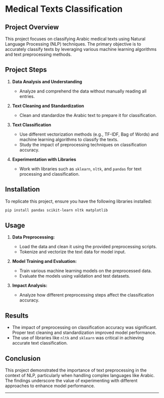 # Medical Texts Classification

## Project Overview

This project focuses on classifying Arabic medical texts using Natural Language Processing (NLP) techniques. The primary objective is to accurately classify texts by leveraging various machine learning algorithms and text preprocessing methods.

## Project Steps

1. **Data Analysis and Understanding**
   - Analyze and comprehend the data without manually reading all entries.
   
2. **Text Cleaning and Standardization**
   - Clean and standardize the Arabic text to prepare it for classification.

3. **Text Classification**
   - Use different vectorization methods (e.g., TF-IDF, Bag of Words) and machine learning algorithms to classify the texts.
   - Study the impact of preprocessing techniques on classification accuracy.

4. **Experimentation with Libraries**
   - Work with libraries such as `sklearn`, `nltk`, and `pandas` for text processing and classification.

## Installation

To replicate this project, ensure you have the following libraries installed:

```bash
pip install pandas scikit-learn nltk matplotlib
```

## Usage

1. **Data Preprocessing:**
   - Load the data and clean it using the provided preprocessing scripts.
   - Tokenize and vectorize the text data for model input.

2. **Model Training and Evaluation:**
   - Train various machine learning models on the preprocessed data.
   - Evaluate the models using validation and test datasets.

3. **Impact Analysis:**
   - Analyze how different preprocessing steps affect the classification accuracy.

## Results

- The impact of preprocessing on classification accuracy was significant. Proper text cleaning and standardization improved model performance.
- The use of libraries like `nltk` and `sklearn` was critical in achieving accurate text classification.

## Conclusion

This project demonstrated the importance of text preprocessing in the context of NLP, particularly when handling complex languages like Arabic. The findings underscore the value of experimenting with different approaches to enhance model performance.

---
